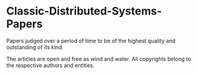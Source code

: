 # Classic-Distributed-Systems-Papers
Papers judged over a period of time to be of the highest quality and outstanding of its kind.


The articles are open and free as wind and water. All copyrights belong to the respective authors and entities.
